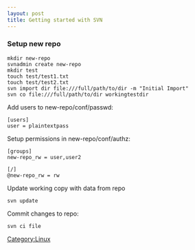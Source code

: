```yaml
---
layout: post 
title: Getting started with SVN
---
```


### Setup new repo

    mkdir new-repo
    svnadmin create new-repo
    mkdir test
    touch test/test1.txt
    touch test/test2.txt
    svn import dir file:///full/path/to/dir -m "Initial Import"
    svn co file:///full/path/to/dir workingtestdir

Add users to new-repo/conf/passwd:

    [users]
    user = plaintextpass

Setup permissions in new-repo/conf/authz:

    [groups]
    new-repo_rw = user,user2

    [/]
    @new-repo_rw = rw

Update working copy with data from repo

    svn update

Commit changes to repo:

    svn ci file

[Category:Linux](Category:Linux "wikilink")
